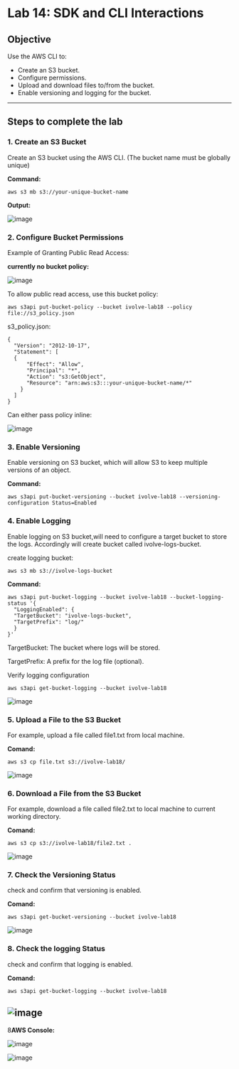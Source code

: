 # Lab 14: SDK and CLI Interactions

## Objective
Use the AWS CLI to:
- Create an S3 bucket.
- Configure permissions.
- Upload and download files to/from the bucket.
- Enable versioning and logging for the bucket.

---

## Steps to complete the lab

### 1. Create an S3 Bucket
Create an S3 bucket using the AWS CLI. (The bucket name must be globally unique)

**Command:**
```
aws s3 mb s3://your-unique-bucket-name
```

**Output:**

![image](https://github.com/user-attachments/assets/20fbb0dd-7a07-4aa7-8877-6e4e81e4759c)

### 2. Configure Bucket Permissions
Example of Granting Public Read Access:

**currently no bucket policy:**

![image](https://github.com/user-attachments/assets/5fdbb168-d31b-496f-a66e-22e50ea6af3d)

To allow public read access, use this bucket policy:

```
aws s3api put-bucket-policy --bucket ivolve-lab18 --policy file://s3_policy.json
```

s3_policy.json:
```
{
  "Version": "2012-10-17",
  "Statement": [
  {
      "Effect": "Allow",
      "Principal": "*",
      "Action": "s3:GetObject",
      "Resource": "arn:aws:s3:::your-unique-bucket-name/*"
    }
  ]
}

```
Can either pass policy  inline:

![image](https://github.com/user-attachments/assets/e9bc7f07-1075-49dc-b16d-5ee88dc4a251)

### 3. Enable Versioning
Enable versioning on S3 bucket, which will allow S3 to keep multiple versions of an object.

**Command:**
```
aws s3api put-bucket-versioning --bucket ivolve-lab18 --versioning-configuration Status=Enabled 
```

### 4. Enable Logging
Enable logging on S3 bucket,will need to configure a target bucket to store the logs.
Accordingly will create bucket called ivolve-logs-bucket.

create logging bucket:
```
aws s3 mb s3://ivolve-logs-bucket 
```
**Command:**
```
aws s3api put-bucket-logging --bucket ivolve-lab18 --bucket-logging-status '{
  "LoggingEnabled": {
  "TargetBucket": "ivolve-logs-bucket",
  "TargetPrefix": "log/"
  }
}'
```
TargetBucket: The bucket where logs will be stored.

TargetPrefix: A prefix for the log file (optional).

Verify logging configuration
```
aws s3api get-bucket-logging --bucket ivolve-lab18
```

![image](https://github.com/user-attachments/assets/7912dd05-99a1-463e-aa6a-a165b023c6a6)

### 5. Upload a File to the S3 Bucket
For example, upload a file called file1.txt from local machine.

**Comand:**
```
aws s3 cp file.txt s3://ivolve-lab18/
```
![image](https://github.com/user-attachments/assets/3285a0e8-f632-4543-8dba-51bb163ed859)

### 6. Download a File from the S3 Bucket
For example, download a file called file2.txt to local machine to current working directory.

**Comand:**
```
aws s3 cp s3://ivolve-lab18/file2.txt . 
```

![image](https://github.com/user-attachments/assets/68ec99e2-8df7-45fe-b78e-4390a0b33751)

### 7. Check the Versioning Status
check and confirm that versioning is enabled.

**Comand:**
```
aws s3api get-bucket-versioning --bucket ivolve-lab18
```

![image](https://github.com/user-attachments/assets/ba657ee9-5418-4fa1-9b15-d05ac0ffd0c7)

### 8. Check the logging Status
check and confirm that logging is enabled.

**Comand:**
```
aws s3api get-bucket-logging --bucket ivolve-lab18
```

![image](https://github.com/user-attachments/assets/90ed50d1-271a-4c11-8636-cb2e6fbd8a05)
---

8**AWS Console:**

![image](https://github.com/user-attachments/assets/77304cf0-a7cb-4c5b-a98e-a8e4dc3ddca8)


![image](https://github.com/user-attachments/assets/af88e612-97a8-4aa6-bef4-cf1473f336f1)


